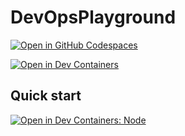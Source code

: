 # DevOpsPlayground

[![Open in GitHub Codespaces](https://github.com/codespaces/badge.svg)](https://codespaces.new/Whowong/WhatTheHackCodespaces?devcontainer_path=.devcontainer%2F031-DevOpsWithGitHub%2Fdevcontainer.json)

[![Open in Dev Containers](https://img.shields.io/static/v1?label=Dev%20Containers&message=Open&color=blue&logo=visualstudiocode)](https://vscode.dev/redirect?url=vscode://ms-vscode-remote.remote-containers/cloneInVolume?url=https://github.com/Whowong/WhatTheHackCodespaces)

## Quick start

[![Open in Dev Containers: Node](https://img.shields.io/static/v1?label=Dev%20Containers&message=Node&color=blue&logo=visualstudiocode)](https://vscode.dev/redirect?url=vscode://ms-vscode-remote.remote-containers/cloneInVolume?url=[https://github.com/OWNER/REPO](https://github.com/Whowong/WhatTheHackCodespaces)&workspaceFolder=.devcontainer/031-DevOpsWithGitHub)
